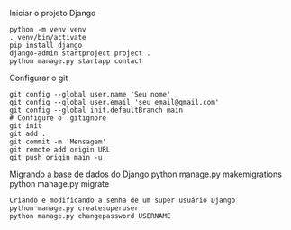 Iniciar o projeto Django

```
python -m venv venv
. venv/bin/activate
pip install django
django-admin startproject project .
python manage.py startapp contact
```

Configurar o git

```
git config --global user.name 'Seu nome'
git config --global user.email 'seu_email@gmail.com'
git config --global init.defaultBranch main
# Configure o .gitignore
git init
git add .
git commit -m 'Mensagem'
git remote add origin URL
git push origin main -u
```
Migrando a base de dados do Django
python manage.py makemigrations
python manage.py migrate
```
Criando e modificando a senha de um super usuário Django
python manage.py createsuperuser
python manage.py changepassword USERNAME


